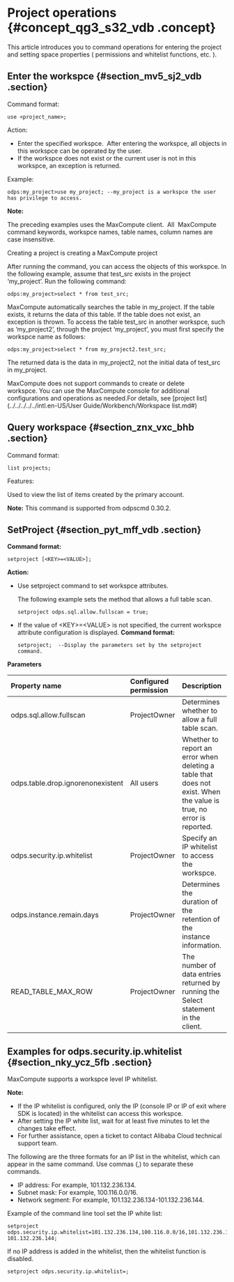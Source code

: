 # Project operations {#concept_qg3_s32_vdb .concept}

This article introduces you to command operations for entering the project and setting space properties \( permissions and whitelist functions, etc. \).

## Enter the workspce {#section_mv5_sj2_vdb .section}

Command format:

```
use <project_name>;
```

Action:

-   Enter the specified workspce.  After entering the workspce, all objects in this workspce can be operated by the user.
-   If the workspce does not exist or the current user is not in this workspce, an exception is returned.

Example:

```
odps:my_project>use my_project; --my_project is a workspce the user has privilege to access.
```

**Note:** 

The preceding examples uses the MaxCompute client.  All  MaxCompute command keywords, workspce names, table names, column names are case insensitive.

Creating a project is creating a MaxCompute project

After running the command, you can access the objects of this workspce. In the following example, assume that test\_src exists in the project ‘my\_project’. Run the following command:

```
odps:my_project>select * from test_src;
```

MaxCompute automatically searches the table in my\_project. If the table exists, it returns the data of this table. If the table does not exist, an exception is thrown. To access the table test\_src in another workspce, such as ‘my\_project2’, through the project ‘my\_project’, you must first specify the workspce name as follows:

```
odps:my_project>select * from my_project2.test_src;
```

The returned data is the data in my\_project2, not the initial data of test\_src in my\_project.

MaxCompute does not support commands to create or delete workspce. You can use the MaxCompute console for additional configurations and operations as needed.For details, see [project list](../../../../../intl.en-US/User Guide/Workbench/Workspace list.md#)

## Query workspace {#section_znx_vxc_bhb .section}

Command format:

```
list projects;
```

Features:

Used to view the list of items created by the primary account.

**Note:** This command is supported from odpscmd 0.30.2.

## SetProject {#section_pyt_mff_vdb .section}

**Command format:**

```
setproject [<KEY>=<VALUE>];
```

**Action:**

-   Use setproject command to set workspce attributes.

    The following example sets the method that allows a full table scan.

    ```
    setproject odps.sql.allow.fullscan = true;
    ```

-   If the value of <KEY\>=<VALUE\> is not specified, the current workspce attribute configuration is displayed. **Command format:**

    ```
    setproject;  --Display the parameters set by the setproject command.
    ```


**Parameters**

|Property name|Configured permission|Description|Value range|
|:------------|:--------------------|:----------|:----------|
|odps.sql.allow.fullscan|ProjectOwner|Determines whether to allow a full table scan.|True \(permitted\) /false \(prohibited\)|
|odps.table.drop.ignorenonexistent|All users|Whether to report an error when deleting a table that does not exist. When the value is true, no error is reported.|True \(no error reported\)/false|
|odps.security.ip.whitelist|ProjectOwner|Specify an IP whitelist to access the workspce.|IP list separated by commas \(,\)|
|odps.instance.remain.days|ProjectOwner|Determines the duration of the retention of the instance information.|\[3- 30\]|
|READ\_TABLE\_MAX\_ROW|ProjectOwner|The number of data entries returned by running the Select statement in the client.|\[1-10000\]|

## Examples for odps.security.ip.whitelist {#section_nky_ycz_5fb .section}

MaxCompute supports a workspce level IP whitelist.

**Note:** 

-   If the IP whitelist is configured, only the IP \(console IP or IP of exit where SDK is located\) in the whitelist can access this workspce.
-   After setting the IP white list, wait for at least five minutes to let the changes take effect.
-   For further assistance, open a ticket to contact Alibaba Cloud technical support team.

The following are the three formats for an IP list in the whitelist, which can appear in the same command. Use commas \(,\) to separate these commands.

-   IP address: For example, 101.132.236.134.
-   Subnet mask: For example, 100.116.0.0/16.
-   Network segment: For example, 101.132.236.134-101.132.236.144.

Example of the command line tool set the IP white list:

```
setproject odps.security.ip.whitelist=101.132.236.134,100.116.0.0/16,101.132.236.134-101.132.236.144;
```

If no IP address is added in the whitelist, then the whitelist function is disabled.

```
setproject odps.security.ip.whitelist=;
```


